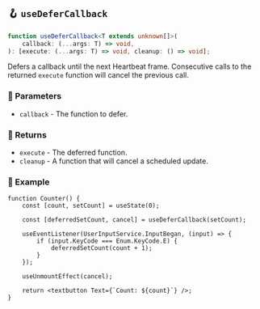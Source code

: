 ## 🪝 `useDeferCallback`

```ts
function useDeferCallback<T extends unknown[]>(
	callback: (...args: T) => void,
): [execute: (...args: T) => void, cleanup: () => void];
```

Defers a callback until the next Heartbeat frame. Consecutive calls to the returned `execute` function will cancel the previous call.

### 📕 Parameters

-   `callback` - The function to defer.

### 📗 Returns

-   `execute` - The deferred function.
-   `cleanup` - A function that will cancel a scheduled update.

### 📘 Example

```tsx
function Counter() {
	const [count, setCount] = useState(0);

	const [deferredSetCount, cancel] = useDeferCallback(setCount);

	useEventListener(UserInputService.InputBegan, (input) => {
		if (input.KeyCode === Enum.KeyCode.E) {
			deferredSetCount(count + 1);
		}
	});

	useUnmountEffect(cancel);

	return <textbutton Text={`Count: ${count}`} />;
}
```
